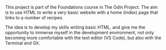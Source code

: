 This project is part of the Foundations course in The Odin Project. The aim is to use HTML to write a very basic website with a home (index) page that links to a number of recipes. 

The idea is to develop my skills writing basic HTML, and give me the opportunity to immerse myself in the development environment, not only becoming more comfortable with the text editor (VS Code), but also with the Terminal and Git. 